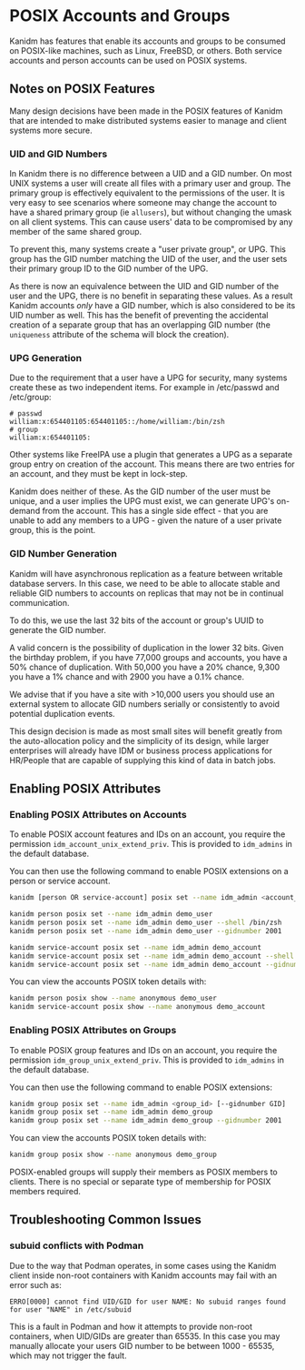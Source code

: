 # POSIX Accounts and Groups

Kanidm has features that enable its accounts and groups to be consumed on POSIX-like machines, such
as Linux, FreeBSD, or others. Both service accounts and person accounts can be used on POSIX
systems.

## Notes on POSIX Features

Many design decisions have been made in the POSIX features of Kanidm that are intended to make
distributed systems easier to manage and client systems more secure.

### UID and GID Numbers

In Kanidm there is no difference between a UID and a GID number. On most UNIX systems a user will
create all files with a primary user and group. The primary group is effectively equivalent to the
permissions of the user. It is very easy to see scenarios where someone may change the account to
have a shared primary group (ie `allusers`), but without changing the umask on all client systems.
This can cause users' data to be compromised by any member of the same shared group.

To prevent this, many systems create a "user private group", or UPG. This group has the GID number
matching the UID of the user, and the user sets their primary group ID to the GID number of the UPG.

As there is now an equivalence between the UID and GID number of the user and the UPG, there is no
benefit in separating these values. As a result Kanidm accounts _only_ have a GID number, which is
also considered to be its UID number as well. This has the benefit of preventing the accidental
creation of a separate group that has an overlapping GID number (the `uniqueness` attribute of the
schema will block the creation).

### UPG Generation

Due to the requirement that a user have a UPG for security, many systems create these as two
independent items. For example in /etc/passwd and /etc/group:

```text
# passwd
william:x:654401105:654401105::/home/william:/bin/zsh
# group
william:x:654401105:
```

Other systems like FreeIPA use a plugin that generates a UPG as a separate group entry on creation
of the account. This means there are two entries for an account, and they must be kept in lock-step.

Kanidm does neither of these. As the GID number of the user must be unique, and a user implies the
UPG must exist, we can generate UPG's on-demand from the account. This has a single side effect -
that you are unable to add any members to a UPG - given the nature of a user private group, this is
the point.

### GID Number Generation

Kanidm will have asynchronous replication as a feature between writable database servers. In this
case, we need to be able to allocate stable and reliable GID numbers to accounts on replicas that
may not be in continual communication.

To do this, we use the last 32 bits of the account or group's UUID to generate the GID number.

A valid concern is the possibility of duplication in the lower 32 bits. Given the birthday problem,
if you have 77,000 groups and accounts, you have a 50% chance of duplication. With 50,000 you have a
20% chance, 9,300 you have a 1% chance and with 2900 you have a 0.1% chance.

We advise that if you have a site with >10,000 users you should use an external system to allocate
GID numbers serially or consistently to avoid potential duplication events.

This design decision is made as most small sites will benefit greatly from the auto-allocation
policy and the simplicity of its design, while larger enterprises will already have IDM or business
process applications for HR/People that are capable of supplying this kind of data in batch jobs.

## Enabling POSIX Attributes

### Enabling POSIX Attributes on Accounts

To enable POSIX account features and IDs on an account, you require the permission
`idm_account_unix_extend_priv`. This is provided to `idm_admins` in the default database.

You can then use the following command to enable POSIX extensions on a person or service account.

```bash
kanidm [person OR service-account] posix set --name idm_admin <account_id> [--shell SHELL --gidnumber GID]

kanidm person posix set --name idm_admin demo_user
kanidm person posix set --name idm_admin demo_user --shell /bin/zsh
kanidm person posix set --name idm_admin demo_user --gidnumber 2001

kanidm service-account posix set --name idm_admin demo_account
kanidm service-account posix set --name idm_admin demo_account --shell /bin/zsh
kanidm service-account posix set --name idm_admin demo_account --gidnumber 2001
```

You can view the accounts POSIX token details with:

```bash
kanidm person posix show --name anonymous demo_user
kanidm service-account posix show --name anonymous demo_account
```

### Enabling POSIX Attributes on Groups

To enable POSIX group features and IDs on an account, you require the permission
`idm_group_unix_extend_priv`. This is provided to `idm_admins` in the default database.

You can then use the following command to enable POSIX extensions:

```bash
kanidm group posix set --name idm_admin <group_id> [--gidnumber GID]
kanidm group posix set --name idm_admin demo_group
kanidm group posix set --name idm_admin demo_group --gidnumber 2001
```

You can view the accounts POSIX token details with:

```bash
kanidm group posix show --name anonymous demo_group
```

POSIX-enabled groups will supply their members as POSIX members to clients. There is no special or
separate type of membership for POSIX members required.

## Troubleshooting Common Issues

### subuid conflicts with Podman

Due to the way that Podman operates, in some cases using the Kanidm client inside non-root
containers with Kanidm accounts may fail with an error such as:

```
ERRO[0000] cannot find UID/GID for user NAME: No subuid ranges found for user "NAME" in /etc/subuid
```

This is a fault in Podman and how it attempts to provide non-root containers, when UID/GIDs are
greater than 65535. In this case you may manually allocate your users GID number to be between
1000 - 65535, which may not trigger the fault.
